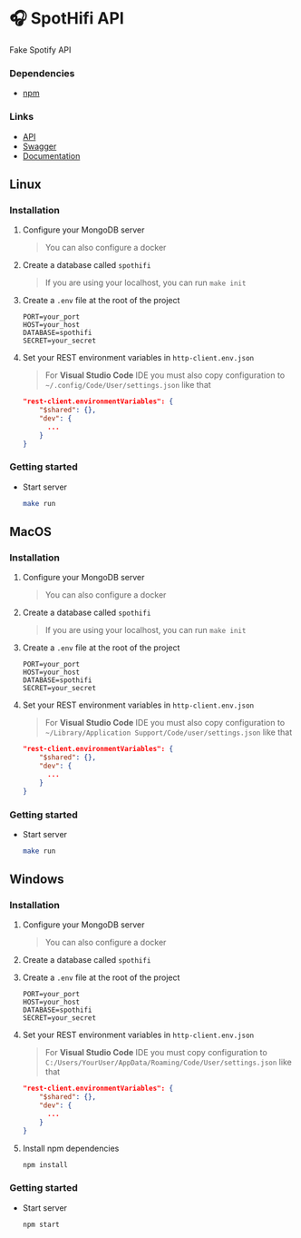# 🎧 SpotHifi API
Fake Spotify API

### Dependencies
- [npm](https://www.npmjs.com/)

### Links
- [API](http://your_host:your_port)
- [Swagger](http://your_host:your_port/api-docs)
- [Documentation](docs/ROUTES.md)

## Linux

### Installation
1. Configure your MongoDB server
   > You can also configure a docker

2. Create a database called `spothifi`
   > If you are using your localhost, you can run `make init`

3. Create a `.env` file at the root of the project
    ```dotenv
    PORT=your_port
    HOST=your_host
    DATABASE=spothifi
    SECRET=your_secret
    ```

4. Set your REST environment variables in `http-client.env.json`
    > For **Visual Studio Code** IDE you must also copy configuration to `~/.config/Code/User/settings.json` like that
    ```json
    "rest-client.environmentVariables": {
        "$shared": {},
        "dev": {
          ...
        }
    }
    ```

### Getting started

- Start server
    ```bash
    make run
    ```

## MacOS

### Installation
1. Configure your MongoDB server
   > You can also configure a docker

2. Create a database called `spothifi`
   > If you are using your localhost, you can run `make init`

3. Create a `.env` file at the root of the project
    ```dotenv
    PORT=your_port
    HOST=your_host
    DATABASE=spothifi
    SECRET=your_secret
    ```

4. Set your REST environment variables in `http-client.env.json`
   > For **Visual Studio Code** IDE you must also copy configuration to `~/Library/Application Support/Code/user/settings.json` like that
    ```json
    "rest-client.environmentVariables": {
        "$shared": {},
        "dev": {
          ...
        }
    }
    ```

### Getting started

- Start server
    ```bash
    make run
    ```

## Windows

### Installation
1. Configure your MongoDB server
   > You can also configure a docker

2. Create a database called `spothifi`

3. Create a `.env` file at the root of the project
    ```dotenv
    PORT=your_port
    HOST=your_host
    DATABASE=spothifi
    SECRET=your_secret
    ```
   
4. Set your REST environment variables in `http-client.env.json`
   > For **Visual Studio Code** IDE you must copy configuration to `C:/Users/YourUser/AppData/Roaming/Code/User/settings.json` like that
    ```json
    "rest-client.environmentVariables": {
        "$shared": {},
        "dev": {
          ...
        }
    }
    ```

5. Install npm dependencies
    ```bash
    npm install
    ```

### Getting started

- Start server
    ```bash
    npm start
    ```
